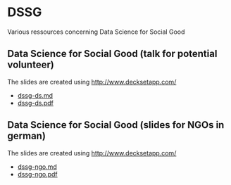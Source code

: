 # DSSG

Various ressources concerning Data Science for Social Good

## Data Science for Social Good (talk for potential volunteer)

The slides are created using http://www.decksetapp.com/

- [dssg-ds.md](dssg-ds.md)
- [dssg-ds.pdf](dssg-ds.pdf)

## Data Science for Social Good (slides for NGOs in german)

The slides are created using http://www.decksetapp.com/

- [dssg-ngo.md](dssg-ngo.md)
- [dssg-ngo.pdf](dssg-ngo.pdf)
